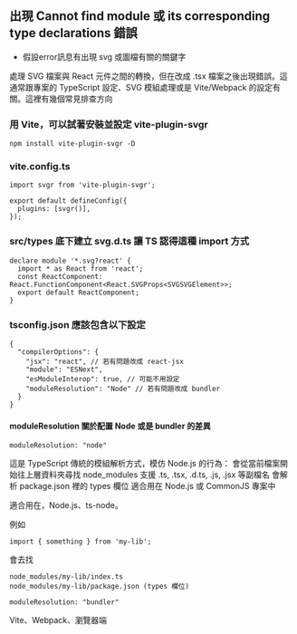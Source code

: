 
## 出現 Cannot find module  或 its corresponding type declarations 錯誤

- 假設error訊息有出現 svg 或圖檔有關的關鍵字

處理 SVG 檔案與 React 元件之間的轉換，但在改成 .tsx 檔案之後出現錯誤。這通常跟專案的 
TypeScript 設定、SVG 模組處理或是 Vite/Webpack 的設定有關。這裡有幾個常見排查方向


### 用 Vite，可以試著安裝並設定 vite-plugin-svgr
```
npm install vite-plugin-svgr -D
```

### vite.config.ts
```
import svgr from 'vite-plugin-svgr';

export default defineConfig({
  plugins: [svgr()],
});

```

### src/types 底下建立 svg.d.ts 讓 TS 認得這種 import 方式

```
declare module '*.svg?react' {
  import * as React from 'react';
  const ReactComponent: React.FunctionComponent<React.SVGProps<SVGSVGElement>>;
  export default ReactComponent;
}

```

### tsconfig.json 應該包含以下設定

```
{
  "compilerOptions": {
    "jsx": "react", // 若有問題改成 react-jsx
    "module": "ESNext",
    "esModuleInterop": true, // 可能不用設定
    "moduleResolution": "Node" // 若有問題改成 bundler
  }
}
```
#### moduleResolution 關於配置 Node 或是 bundler 的差異

`moduleResolution: "node"`

這是 TypeScript 傳統的模組解析方式，模仿 Node.js 的行為：
會從當前檔案開始往上層資料夾尋找 node_modules
支援 .ts, .tsx, .d.ts, .js, .jsx 等副檔名
會解析 package.json 裡的 types 欄位
適合用在 Node.js 或 CommonJS 專案中

適合用在，Node.js、ts-node。

例如
```
import { something } from 'my-lib';
```

會去找
```
node_modules/my-lib/index.ts
node_modules/my-lib/package.json (types 欄位)
```

`moduleResolution: "bundler"`

Vite、Webpack、瀏覽器端








